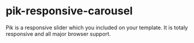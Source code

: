 # pik-responsive-carousel
Pik is a responsive slider which you included on your template. It is totaly responsive and all major browser support.
